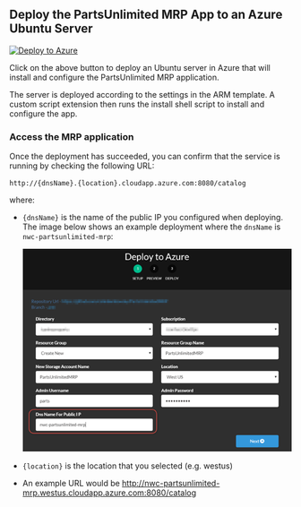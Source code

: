 ## Deploy the PartsUnlimited MRP App to an Azure Ubuntu Server
[![Deploy to Azure](http://azuredeploy.net/deploybutton.png)](https://azuredeploy.net/)

Click on the above button to deploy an Ubuntu server in Azure that will install and configure
the PartsUnlimited MRP application.

The server is deployed according to the settings in the ARM template. A custom script
extension then runs the install shell script to install and configure the app.

### Access the MRP application
Once the deployment has succeeded, you can confirm that the service is running by checking the following URL:
```
http://{dnsName}.{location}.cloudapp.azure.com:8080/catalog
```
where:
*	`{dnsName}` is the name of the public IP you configured when deploying. The image
	below shows an example deployment where the `dnsName` is `nwc-partsunlimited-mrp`:

	![](dns.png)
* `{location}` is the location that you selected (e.g. westus)
* An example URL would be http://nwc-partsunlimited-mrp.westus.cloudapp.azure.com:8080/catalog